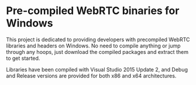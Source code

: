 # Pre-compiled WebRTC binaries for Windows

This project is dedicated to providing developers with precompiled WebRTC libraries and headers on Windows. No need to compile anything or jump through any hoops, just download the compiled packages and extract them to get started.

Libraries have been compiled with Visual Studio 2015 Update 2, and Debug and Release versions are provided for both x86 and x64 architectures.